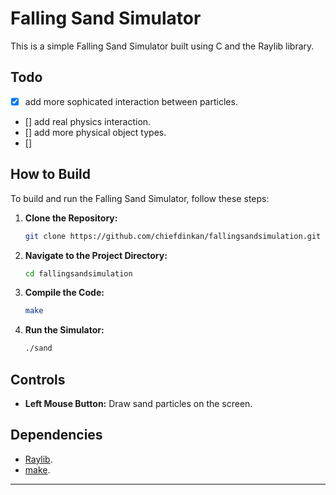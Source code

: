 # Falling Sand Simulator

This is a simple Falling Sand Simulator built using C and the Raylib library.

## Todo
- [x] add more sophicated interaction between particles.
- [] add real physics interaction.
- [] add more physical object types.
- [] 

## How to Build

To build and run the Falling Sand Simulator, follow these steps:

1. **Clone the Repository:**
   ```bash
   git clone https://github.com/chiefdinkan/fallingsandsimulation.git
   ```

2. **Navigate to the Project Directory:**
   ```bash
   cd fallingsandsimulation
   ```

3. **Compile the Code:**
   ```bash
   make
   ```

4. **Run the Simulator:**
   ```bash
   ./sand
   ```


## Controls

- **Left Mouse Button:** Draw sand particles on the screen.

## Dependencies

- [Raylib](https://www.raylib.com/).
- [make](https://www.gnu.org/software/make/).


---
